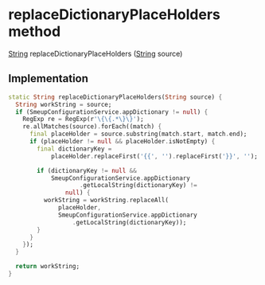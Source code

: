 


# replaceDictionaryPlaceHolders method








[String](https://api.flutter.dev/flutter/dart-core/String-class.html) replaceDictionaryPlaceHolders
([String](https://api.flutter.dev/flutter/dart-core/String-class.html) source)








## Implementation

```dart
static String replaceDictionaryPlaceHolders(String source) {
  String workString = source;
  if (SmeupConfigurationService.appDictionary != null) {
    RegExp re = RegExp(r'\{\{.*\}\}');
    re.allMatches(source).forEach((match) {
      final placeHolder = source.substring(match.start, match.end);
      if (placeHolder != null && placeHolder.isNotEmpty) {
        final dictionaryKey =
            placeHolder.replaceFirst('{{', '').replaceFirst('}}', '');

        if (dictionaryKey != null &&
            SmeupConfigurationService.appDictionary
                    .getLocalString(dictionaryKey) !=
                null) {
          workString = workString.replaceAll(
              placeHolder,
              SmeupConfigurationService.appDictionary
                  .getLocalString(dictionaryKey));
        }
      }
    });
  }

  return workString;
}
```







